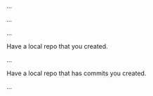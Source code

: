 <panel type="danger" header="Can use Git to save history :star:" expandable expanded no-close>

<panel type="danger" header="Can explain revision control :star:" expandable>
  <include src="../../book/revisionControl/what/full.md" />
  <panel header=":trophy: Evidence" expanded>

...

  </panel>
</panel>

<panel type="success" header="Can identify other names for revision control :star::star::star::star:" expandable>
  <include src="../../book/revisionControl/otherNames/full.md" />
  <panel header=":trophy: Evidence" expanded>

...

  </panel>
</panel>

<panel type="danger" header="Can explain repositories :star:" expandable>
  <include src="../../book/revisionControl/repositories/full.md" />
  <panel header=":trophy: Evidence" expanded>

...

  </panel>
</panel>

<panel type="danger" header="Can create a local Git repo :star:" expandable>
  <include src="../../book/gitAndGitHub/init/full.md" />
  <panel header=":trophy: Evidence" expanded>

Have a local repo that you created.

  </panel>
</panel>

<panel type="danger" header="Can explain saving history :star:" expandable>
  <include src="../../book/revisionControl/savingHistory/full.md" />
  <panel header=":trophy: Evidence" expanded>

...

  </panel>
</panel>

<panel type="danger" header="Can commit using Git :star:" expandable>
  <include src="../../book/gitAndGitHub/commit/full.md" />
  <panel header=":trophy: Evidence" expanded>

Have a local repo that has commits you created.

  </panel>
</panel>

<panel type="warning" header="Can set Git to ignore files :star::star:" expandable>
  <include src="../../book/gitAndGitHub/ignore/full.md" />
  <panel header=":trophy: Evidence" expanded>

...

  </panel>
</panel>

</panel>
